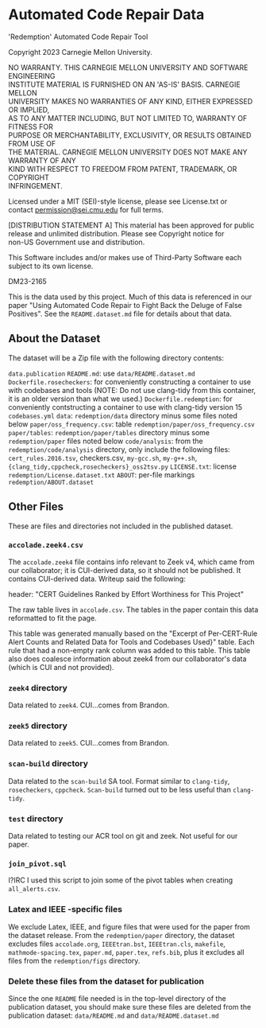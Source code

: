 # Automated Code Repair Data

<legal>  
'Redemption' Automated Code Repair Tool  
  
Copyright 2023 Carnegie Mellon University.  
  
NO WARRANTY. THIS CARNEGIE MELLON UNIVERSITY AND SOFTWARE ENGINEERING  
INSTITUTE MATERIAL IS FURNISHED ON AN 'AS-IS' BASIS. CARNEGIE MELLON  
UNIVERSITY MAKES NO WARRANTIES OF ANY KIND, EITHER EXPRESSED OR IMPLIED,  
AS TO ANY MATTER INCLUDING, BUT NOT LIMITED TO, WARRANTY OF FITNESS FOR  
PURPOSE OR MERCHANTABILITY, EXCLUSIVITY, OR RESULTS OBTAINED FROM USE OF  
THE MATERIAL. CARNEGIE MELLON UNIVERSITY DOES NOT MAKE ANY WARRANTY OF ANY  
KIND WITH RESPECT TO FREEDOM FROM PATENT, TRADEMARK, OR COPYRIGHT  
INFRINGEMENT.  
  
Licensed under a MIT (SEI)-style license, please see License.txt or  
contact permission@sei.cmu.edu for full terms.  
  
[DISTRIBUTION STATEMENT A] This material has been approved for public  
release and unlimited distribution.  Please see Copyright notice for  
non-US Government use and distribution.  
  
This Software includes and/or makes use of Third-Party Software each  
subject to its own license.  
  
DM23-2165  
</legal>  

This is the data used by this project.
Much of this data is referenced in our paper "Using Automated Code Repair to Fight Back the Deluge of False Positives".
See the `README.dataset.md` file for details about that data.

## About the Dataset

The dataset will be a Zip file with the following directory contents:

`data.publication`
  `README.md`: use `data/README.dataset.md`
  `Dockerfile.rosecheckers`: for conveniently constructing a container to use with codebases and tools (NOTE: Do not use clang-tidy from this container, it is an older version than what we used.)
  `Dockerfile.redemption`: for conveniently contstructing a container to use with clang-tidy version 15
  `codebases.yml`
  `data`: `redemption/data` directory minus some files noted below
  `paper/oss_frequency.csv`: table `redemption/paper/oss_frequency.csv`
  `paper/tables`: `redemption/paper/tables` directory minus some `redemption/paper` files noted below
  `code/analysis`: from the `redemption/code/analysis` directory, only include the following files: `cert_rules.2016.tsv`, checkers.csv, `my-gcc.sh`, `my-g++.sh`, `{clang_tidy,cppcheck,rosecheckers}_oss2tsv.py`
  `LICENSE.txt`: license `redemption/License.dataset.txt`
  `ABOUT`: per-file markings `redemption/ABOUT.dataset`  

## Other Files

These are files and directories not included in the published dataset.

### `accolade.zeek4.csv`

The `accolade.zeek4` file contains info relevant to Zeek v4, which came from our collaborator; it is CUI-derived data, so it should not be published.
It contains CUI-derived data. Writeup said the following:

header: "CERT Guidelines Ranked by Effort Worthiness for This Project"

The raw table lives in `accolade.csv`. The tables in the paper contain this data reformatted to fit the page.

This table was generated manually based on the "Excerpt of Per-CERT-Rule Alert Counts and Related Data for Tools and Codebases Used}" table. Each rule that had a non-empty rank column was added to this table. This table also does coalesce information about zeek4 from our collaborator's data (which is CUI and not provided).

### `zeek4` directory

Data related to `zeek4`. CUI...comes from Brandon.

### `zeek5` directory

Data related to `zeek5`. CUI...comes from Brandon.

### `scan-build` directory

Data related to the `scan-build` SA tool. Format similar to `clang-tidy`, `rosecheckers`, `cppcheck`. `Scan-build` turned out to be less useful than `clang-tidy`.

### `test` directory

Data related to testing our ACR tool on git and zeek. Not useful for our paper.

### `join_pivot.sql`

I?IRC I used this script to join some of the pivot tables when creating `all_alerts.csv`.

### Latex and IEEE -specific files

We exclude Latex, IEEE, and figure files that were used for the paper from the dataset release. From the `redemption/paper` directory, the dataset excludes files `accolade.org`, `IEEEtran.bst`, `IEEEtran.cls`, `makefile`, `mathmode-spacing.tex`, `paper.md`, `paper.tex`, `refs.bib`, plus it excludes all files from the `redemption/figs` directory.

### Delete these files from the dataset for publication

Since the one `README` file needed is in the top-level directory of the publication dataset, you should make sure these files are deleted from the publication dataset: `data/README.md` and `data/README.dataset.md`
